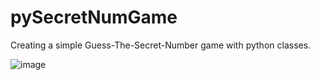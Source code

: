 # pySecretNumGame
Creating a simple Guess-The-Secret-Number game with python classes.

![image](https://user-images.githubusercontent.com/33170550/50226166-72314c80-03dd-11e9-909e-bf77171dce47.png)
